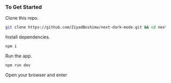 ### To Get Started

Clone this repo.

```bash
git clone https://github.com/ZiyadBoshima/next-dark-mode.git && cd next-dark-mode
```

Install dependencies.

```bash
npm i
```

Run the app.

```bash
npm run dev
```

Open your browser and enter [](http://localhost:3000)
